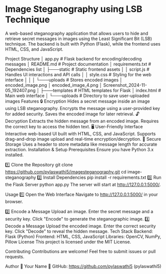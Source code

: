 # Image Steganography using LSB Technique
A web-based steganography application that allows users to hide and retrieve secret messages in images using the Least Significant Bit (LSB) technique. The backend is built with Python (Flask), while the frontend uses HTML, CSS, and JavaScript.

Project Structure
│   app.py                 # Flask backend for encoding/decoding messages
│   README.md              # Project documentation
│   requirements.txt       # Dependencies list
│
├───static                 # Static frontend assets
│   │   script.js          # Handles UI interactions and API calls
│   │   style.css          # Styling for the web interface
│   │
│   └───uploads            # Stores encoded images
│           encoded_image.png
│           encoded_image_4.png
│           Screenshot_2024-11-05_192407.png
│
├───templates              # HTML templates for Flask
│       index.html         # Main web interface
│
└───uploads                # Directory to save user-uploaded images
Features
🔒 Encryption
Hides a secret message inside an image using LSB steganography.
Encrypts the message using a user-provided key for added security.
Saves the encoded image for later retrieval.
🔓 Decryption
Extracts the hidden message from an encoded image.
Requires the correct key to access the hidden text.
🖥 User-Friendly Interface
Interactive web-based UI built with HTML, CSS, and JavaScript.
Supports drag-and-drop image upload and real-time encryption/decryption.
📂 Secure Storage
Uses a header to store metadata like message length for accurate extraction.
Installation & Setup
Prerequisites
Ensure you have Python 3.x installed.

1️⃣ Clone the Repository
git clone https://github.com/pylaswathi5/imagesteganography.git
cd image-steganography
2️⃣ Install Dependencies
pip install -r requirements.txt
3️⃣ Run the Flask Server
python app.py
The server will start at http://127.0.0.1:5000/.

Usage
1️⃣ Open the Web Interface
Navigate to http://127.0.0.1:5000/ in your browser.

2️⃣ Encode a Message
Upload an image.
Enter the secret message and a security key.
Click "Encode" to generate the steganographic image.
3️⃣ Decode a Message
Upload the encoded image.
Enter the correct security key.
Click "Decode" to reveal the hidden message.
Tech Stack
Backend: Flask (Python)
Frontend: HTML, CSS, JavaScript
Libraries: OpenCV, NumPy, Pillow
License
This project is licensed under the MIT License.

Contributing
Contributions are welcome! Feel free to submit issues or pull requests.

Author
👤 Your Name
🔗 GitHub: https://github.com/pylaswathi5 (pylaswathi5)

